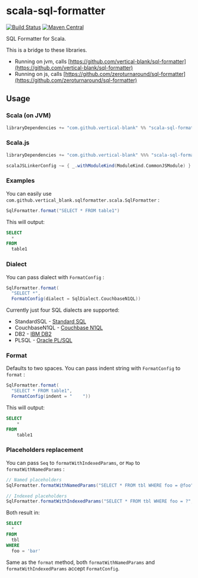 # scala-sql-formatter

[![Build Status](https://travis-ci.org/vertical-blank/scala-sql-formatter.png?branch=master)](https://travis-ci.org/vertical-blank/scala-sql-formatter)
[![Maven Central](https://img.shields.io/maven-central/v/com.github.vertical-blank/scala-sql-formatter_2.12.svg?label=Maven%20Central)](https://search.maven.org/search?q=g:%22com.github.vertical-blank%22%20AND%20a:%22scala-sql-formatter_2.12%22)

SQL Formatter for Scala.

This is a bridge to these libraries.

- Running on jvm, calls [https://github.com/vertical-blank/sql-formatter](https://github.com/vertical-blank/sql-formatter)
- Running on js, calls [https://github.com/zeroturnaround/sql-formatter](https://github.com/zeroturnaround/sql-formatter)

## Usage

### Scala (on JVM)

```sbt
libraryDependencies += "com.github.vertical-blank" %% "scala-sql-formatter" % "1.0.1"
```

### Scala.js

```sbt
libraryDependencies += "com.github.vertical-blank" %%% "scala-sql-formatter" % "1.0.1"

scalaJSLinkerConfig ~= { _.withModuleKind(ModuleKind.CommonJSModule) }
```

### Examples

You can easily use `com.github.vertical_blank.sqlformatter.scala.SqlFormatter` :

```scala
SqlFormatter.format("SELECT * FROM table1")
```

This will output:

```sql
SELECT
  *
FROM
  table1
```

### Dialect

You can pass dialect with `FormatConfig` :

```scala
SqlFormatter.format(
  "SELECT *",
  FormatConfig(dialect = SqlDialect.CouchbaseN1QL))
```

Currently just four SQL dialects are supported:

- StandardSQL - [Standard SQL](https://en.wikipedia.org/wiki/SQL:2011)
- CouchbaseN1QL - [Couchbase N1QL](http://www.couchbase.com/n1ql)
- DB2 - [IBM DB2](https://www.ibm.com/analytics/us/en/technology/db2/)
- PLSQL - [Oracle PL/SQL](http://www.oracle.com/technetwork/database/features/plsql/index.html)

### Format

Defaults to two spaces.
You can pass indent string with `FormatConfig` to `format` :

```scala
SqlFormatter.format(
  "SELECT * FROM table1",
  FormatConfig(indent = "    "))
```

This will output:

```sql
SELECT
    *
FROM
    table1
```

### Placeholders replacement

You can pass `Seq` to `formatWithIndexedParams`, or `Map` to `formatWithNamedParams` :

```scala
// Named placeholders
SqlFormatter.formatWithNamedParams("SELECT * FROM tbl WHERE foo = @foo", params = Map("foo" -> "'bar'"))

// Indexed placeholders
SqlFormatter.formatWithIndexedParams("SELECT * FROM tbl WHERE foo = ?", params = Seq("'bar'"))
```

Both result in:

```sql
SELECT
  *
FROM
  tbl
WHERE
  foo = 'bar'
```

Same as the `format` method, both `formatWithNamedParams` and `formatWithIndexedParams` accept `FormatConfig`.
